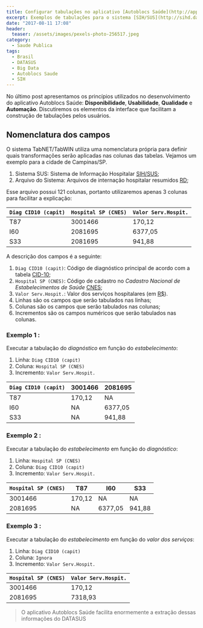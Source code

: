 ```yaml
---
title: Configurar tabulações no aplicativo [Autoblocs Saúde](http://app.autoblocs.com) - Parte I
excerpt: Exemplos de tabulações para o sistema [SIH/SUS](http://sihd.datasus.gov.br/principal/index.php) na cidade de Campinas (SP) - Junho/2016.
date: "2017-08-11 17:08"
header:
  teaser: /assets/images/pexels-photo-256517.jpeg
category:
  - Saude Publica
tags:
  - Brasil
  - DATASUS
  - Big Data
  - Autoblocs Saude
  - SIH
---
```


No último post apresentamos os princípios utilizados no desenvolvimento do aplicativo Autoblocs Saúde: **Disponibilidade**, **Usabilidade**, **Qualidade** e **Automação**. Discutiremos os elementos da interface que facilitam a construção de tabulações pelos usuários.

## Nomenclatura dos campos

O sistema TabNET/TabWIN utiliza uma nomenclatura própria para definir quais transformações serão aplicadas nas colunas das tabelas. Vejamos um exemplo para a cidade de Campinas/SP.

1.  Sistema SUS: Sistema de Informação Hospitalar [SIH/SUS](http://sihd.datasus.gov.br/principal/index.php);
2.  Arquivo do Sistema: Arquivos de internação hospitalar resumidos [RD](/assets/pdf/IT_SIHSUS_1603.pdf);

Esse arquivo possui 121 colunas, portanto utilizaremos apenas 3 colunas para facilitar a explicação:

`Diag CID10 (capit)`|`Hospital SP (CNES)`|`Valor Serv.Hospit.`
-----------|------|-------
T87|3001466|170,12
I60|2081695|6377,05
S33|2081695|941,88

A descrição dos campos é a seguinte:

1.  `Diag CID10 (capit)`: Código de diagnóstico principal de acordo com a tabela [CID-10](http://www.datasus.gov.br/cid10/V2008/download.htm);
2.  `Hospital SP (CNES)`: Código de cadastro no *Cadastro Nacional de Estabelecimentos de Saúde* [CNES](http://cnes.saude.gov.br/);
3.  `Valor Serv.Hospit.`: Valor dos serviços hospitalares (em [R$](<https://pt.wikipedia.org/wiki/Real_(moeda)>)).
1.  Linhas são os campos que serão tabulados nas linhas;
2.  Colunas são os campos que serão tabulados nas colunas;
3.  Incrementos são os campos numéricos que serão tabulados nas colunas.

### Exemplo 1 :

Executar a tabulação do *diagnóstico* em função do *estabelecimento*:

1.  Linha: `Diag CID10 (capit)`
2.  Coluna: `Hospital SP (CNES)`
3.  Incremento: `Valor Serv.Hospit.`

`Diag CID10 (capit)`|3001466|2081695
-------------|---------|--------
T87|170,12|NA
I60|NA|6377,05
S33|NA|941,88

### Exemplo 2 :

Executar a tabulação do *estabelecimento* em função do *diagnóstico*:

1.  Linha: `Hospital SP (CNES)`
2.  Coluna: `Diag CID10 (capit)`
3.  Incremento: `Valor Serv.Hospit.`

`Hospital SP (CNES)`|T87|I60|S33
-------|------|------|-----
3001466|170,12|NA|NA
2081695|NA|6377,05|941,88

### Exemplo 3 :

Executar a tabulação do *estabelecimento* em função do *valor dos serviços*:

1.  Linha: `Diag CID10 (capit)`
2.  Coluna: `Ignora`
3.  Incremento: `Valor Serv.Hospit.`

`Hospital SP (CNES)`|`Valor Serv.Hospit.`
-------|------
3001466|170,12
2081695|7318,93

> O aplicativo Autoblocs Saúde facilita enormemente a extração dessas informações do DATASUS
